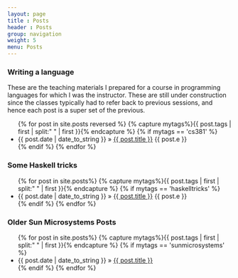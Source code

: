 ```yaml
---
layout: page
title : Posts
header : Posts
group: navigation
weight: 5
menu: Posts
---
```



<h3> Writing a language </h3>

These are the teaching materials I prepared for a course in programming languages for which I was the instructor. These are still under construction since the classes typically had to refer back to previous sessions, and hence each post is a super set of the previous.

<div class="posts">
  <ul>
  {% for post in site.posts reversed %}
  {% capture mytags%}{{ post.tags | first | split:" " | first }}{% endcapture %}
  {% if mytags == 'cs381' %}
  <li><span>{{ post.date | date_to_string }}</span> &raquo; <a href="{{ BASE_PATH }}{{ post.url  }}">{{ post.title }}</a> {{ post.e }}</li>
  {% endif %}
  {% endfor %}
  </ul>
</div>

<h3> Some Haskell tricks</h3>

<div class="posts">
  <ul>
  {% for post in site.posts%}
  {% capture mytags%}{{ post.tags | first | split:" " | first }}{% endcapture %}
  {% if mytags == 'haskelltricks' %}
  <li><span>{{ post.date | date_to_string }}</span> &raquo; <a href="{{ BASE_PATH }}{{ post.url  }}">{{ post.title }}</a> {{ post.e }}</li>
  {% endif %}
  {% endfor %}
  </ul>
</div>

<h3> Older Sun Microsystems Posts</h3>

<div class="posts">
  <ul>
  {% for post in site.posts%}
  {% capture mytags%}{{ post.tags | first | split:" " | first }}{% endcapture %}
  {% if mytags == 'sunmicrosystems' %}
  <li><span>{{ post.date | date_to_string }}</span> &raquo; <a href="{{ BASE_PATH }}{{ post.url  }}">{{ post.title }}</a></li>
  {% endif %}
  {% endfor %}
  </ul>
</div>


